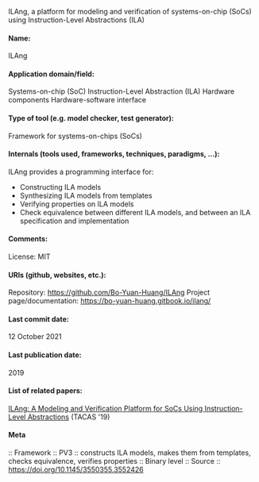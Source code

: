 ILAng, a platform for modeling and verification of systems-on-chip (SoCs) using Instruction-Level Abstractions (ILA)

#### Name:
ILAng

#### Application domain/field:
Systems-on-chip (SoC)
Instruction-Level Abstraction (ILA)
Hardware components
Hardware-software interface

#### Type of tool (e.g. model checker, test generator):
Framework for systems-on-chips (SoCs)

#### Internals (tools used, frameworks, techniques, paradigms, ...):
ILAng provides a programming interface for:
- Constructing ILA models
- Synthesizing ILA models from templates
- Verifying properties on ILA models
- Check equivalence between different ILA models, and between an ILA specification and implementation

#### Comments:
License: MIT

#### URIs (github, websites, etc.):
Repository: https://github.com/Bo-Yuan-Huang/ILAng
Project page/documentation: https://bo-yuan-huang.gitbook.io/ilang/

#### Last commit date:
12 October 2021

#### Last publication date:
2019

#### List of related papers:
[ILAng: A Modeling and Verification Platform for SoCs Using Instruction-Level Abstractions](https://doi.org/10.1007/978-3-030-17462-0_21) (TACAS '19)

#### Meta
:: Framework
:: PV3 :: constructs ILA models, makes them from templates, checks equivalence, verifies properties
:: Binary level
:: Source :: https://doi.org/10.1145/3550355.3552426
